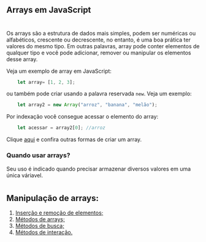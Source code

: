 ## **Arrays em JavaScript**
# 
Os arrays são a estrutura de dados mais simples, podem ser numéricas ou alfabéticos, crescente ou decrescente, no entanto, é uma boa prática ter valores do mesmo tipo. Em outras palavras, array pode conter elementos de qualquer tipo e você pode adicionar, remover ou manipular os elementos desse array.

Veja um exemplo de array em JavaScript:

```js
    let array= [1, 2, 3];
```
ou também pode criar usando a palavra reservada ```new```. Veja um exemplo: 
```js
    let array2 = new Array("arroz", "banana", "melão");
```
Por indexação você consegue acessar o elemento do array:
```js
    let acessar = array2[0]; //arroz
```

Clique [aqui](ED-AULAS\ARRAYS\1-criarArrays.js) e confira outras formas de criar um array.

### **Quando usar arrays**? 
Seu uso é indicado quando precisar armazenar diversos valores em uma única váriavel.
#
## **Manipulação de arrays:**

1. [Inserção e remoção de elementos;](insercaoRemocao.md)
2. [Métodos de arrays;]()
3. [Métodos de busca;]()
4. [Métodos de interação.]()

